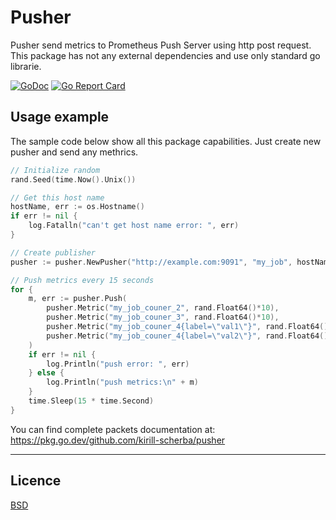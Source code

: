 # Pusher

Pusher send metrics to Prometheus Push Server using http post request. This
package has not any external dependencies and use only standard go librarie.

[![GoDoc](https://godoc.org/github.com/kirill-scherba/pusher?status.svg)](https://godoc.org/github.com/kirill-scherba/pusher/)
[![Go Report Card](https://goreportcard.com/badge/github.com/kirill-scherba/pusher)](https://goreportcard.com/report/github.com/kirill-scherba/pusher)

## Usage example

The sample code below show all this package capabilities. Just create new pusher
and send any methrics.

```go
// Initialize random
rand.Seed(time.Now().Unix())

// Get this host name
hostName, err := os.Hostname()
if err != nil {
    log.Fatalln("can't get host name error: ", err)
}

// Create publisher
pusher := pusher.NewPusher("http://example.com:9091", "my_job", hostName)

// Push metrics every 15 seconds
for {
    m, err := pusher.Push(
        pusher.Metric("my_job_couner_2", rand.Float64()*10),
        pusher.Metric("my_job_couner_3", rand.Float64()*10),
        pusher.Metric("my_job_couner_4{label=\"val1\"}", rand.Float64()*100),
        pusher.Metric("my_job_couner_4{label=\"val2\"}", rand.Float64()*100),
    )
    if err != nil {
        log.Println("push error: ", err)
    } else {
        log.Println("push metrics:\n" + m)
    }
    time.Sleep(15 * time.Second)
}
```

You can find complete packets documentation at: <https://pkg.go.dev/github.com/kirill-scherba/pusher>

-----------------------

## Licence

[BSD](LICENSE)
